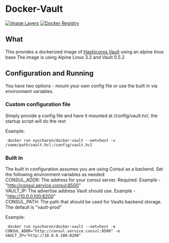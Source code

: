 Docker-Vault
================

[![Image Layers](https://badge.imagelayers.io/nyxcharon/docker-vault:latest.svg)](https://imagelayers.io/?images=nyxcharon/docker-vault:latest)
[![Docker Registry](https://img.shields.io/docker/pulls/nyxcharon/docker-vault.svg)](https://registry.hub.docker.com/u/nyxcharon/docker-vault)


What
--------
This provides a dockerized image of [Hashicorps Vault](https://www.vaultproject.io/intro/index.html) using an alpine linux base
The image is using Alpine Linux 3.3 and Vault 0.5.2 

Configuration and Running
----------
You have two options - mount your own config file or use the built in via environment variables.

### Custom configuration file
Simply provide a config file and have it mounted at /config/vault.hcl, the startup script will do the rest

Example:  
```
 docker run nyxcharon/docker-vault --net=host -v /some/path/vault.hcl:/config/vault.hcl
 ```

### Built in
The built in configuration assumes you are using Consul as a backend. Set the following environment variables as needed:  
CONSUL_ADDR: The address for your consul server. Required. Example - "http://consul.service.consul:8500"  
VAULT_IP: The advertise address Vault should use. Example - "http://10.0.0.100:8200"  
CONSUL_PATH: The path that should be used for Vaults backend storage. The default is "vault-prod"  

Example:  
```
 docker run nyxcharon/docker-vault --net=host -e CONSUL_ADDR="http://consul.service.consul:8500" -e VAULT_IP="http://10.0.0.100:8200"
 ```
